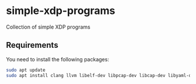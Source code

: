 # simple-xdp-programs
Collection of simple XDP programs

## Requirements

You need to install the following packages:

```bash
sudo apt update 
sudo apt install clang llvm libelf-dev libpcap-dev libcap-dev libyaml-dev
```